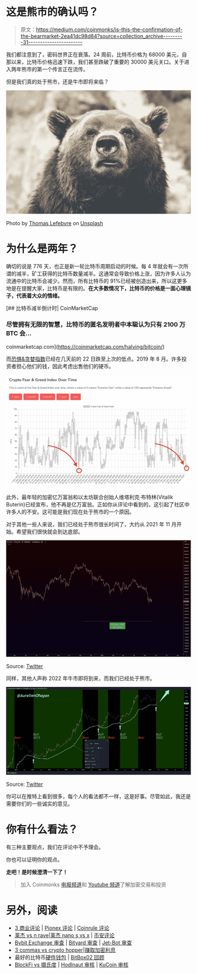# 这是熊市的确认吗？

> 原文：<https://medium.com/coinmonks/is-this-the-confirmation-of-the-bearmarket-2ea41dc98d84?source=collection_archive---------31----------------------->

我们都注意到了，密码世界正在衰落。24 周前，比特币价格为 68000 美元，自那以来，比特币价格迅速下跌，我们甚至跌破了重要的 30000 美元关口。关于进入两年熊市的第一个传言正在流传。

但是我们真的处于熊市，还是牛市即将来临？

![](img/72b750ad9667e74902145ac617532547.png)

Photo by [Thomas Lefebvre](https://unsplash.com/@magellol?utm_source=medium&utm_medium=referral) on [Unsplash](https://unsplash.com?utm_source=medium&utm_medium=referral)

# 为什么是两年？

确切的说是 776 天，也正是新一轮比特币周期启动的时候。每 4 年就会有一次所谓的减半，矿工获得的比特币数量减半。这通常会导致价格上涨，因为许多人认为流通中的比特币会减少。然而，所有比特币的 91%已经被创造出来，所以这更多地是在提醒大家，比特币是有限的。**在大多数情况下，比特币的价格是一面心理镜子，代表着大众的情绪。**

[](https://coinmarketcap.com/halving/bitcoin/) [## 比特币减半倒计时| CoinMarketCap

### 尽管拥有无限的智慧，比特币的匿名发明者中本聪认为只有 2100 万 BTC 会…

coinmarketcap.com](https://coinmarketcap.com/halving/bitcoin/) 

而[恐惧&贪婪指数](https://alternative.me/crypto/fear-and-greed-index/)已经在几天前的 22 日跌至上次的低点。2019 年 8 月。许多投资者担心他们的钱，因此考虑出售他们的硬币。

![](img/34d8385241e9f58e22546c08e61594e0.png)

此外，最年轻的加密亿万富翁和以太坊联合创始人维塔利克·布特林(Vitalik Buterin)已经宣布，他不再是亿万富翁。正如你从评论中看到的，这引起了社区中许多人的不安。这可能是我们现在处于熊市的一个原因。

对于其他一些人来说，我们已经处于熊市很长时间了，大约从 2021 年 11 月开始。希望我们很快就会到达底部。

![](img/45a662caf8fc2adb316ddc1720a43381.png)

Source: [Twitter](https://twitter.com/easyeight08/status/1527678189530660865?s=21&t=nkodAhDq2xwDA1t0iQuEqg)

同样，其他人声称 2022 年牛市即将到来，而我们已经处于熊市。

![](img/140aaae329cb5cc40cb08c6cc84a2511.png)

Source: [Twitter](https://twitter.com/aurelienohayon/status/1527801311890120704?s=21&t=nkodAhDq2xwDA1t0iQuEqg)

你可以在推特上看到很多，每个人的看法都不一样，这是好事。尽管如此，我还是需要你们的一些诚实的意见。

# 你有什么看法？

有三种主要观点，我们在评论中不予理会。

你也可以证明你的观点。

**走吧！是时候澄清一下了！**

> 加入 Coinmonks [电报频道](https://t.me/coincodecap)和 [Youtube 频道](https://www.youtube.com/c/coinmonks/videos)了解加密交易和投资

# 另外，阅读

*   [3 商业评论](/coinmonks/3commas-review-an-excellent-crypto-trading-bot-2020-1313a58bec92) | [Pionex 评论](https://coincodecap.com/pionex-review-exchange-with-crypto-trading-bot) | [Coinrule 评论](/coinmonks/coinrule-review-2021-a-beginner-friendly-crypto-trading-bot-daf0504848ba)
*   [莱杰 vs n rave](/coinmonks/ledger-vs-ngrave-zero-7e40f0c1d694)|[莱杰 nano s vs x](/coinmonks/ledger-nano-s-vs-x-battery-hardware-price-storage-59a6663fe3b0) | [币安评论](/coinmonks/binance-review-ee10d3bf3b6e)
*   [Bybit Exchange 审查](/coinmonks/bybit-exchange-review-dbd570019b71) | [Bityard 审查](https://coincodecap.com/bityard-reivew) | [Jet-Bot 审查](https://coincodecap.com/jet-bot-review)
*   [3 commas vs crypto hopper](/coinmonks/3commas-vs-pionex-vs-cryptohopper-best-crypto-bot-6a98d2baa203)|[赚取加密利息](/coinmonks/earn-crypto-interest-b10b810fdda3)
*   最好的比特币[硬件钱包](/coinmonks/hardware-wallets-dfa1211730c6) | [BitBox02 回顾](/coinmonks/bitbox02-review-your-swiss-bitcoin-hardware-wallet-c36c88fff29)
*   [BlockFi vs 摄氏度](/coinmonks/blockfi-vs-celsius-vs-hodlnaut-8a1cc8c26630) | [Hodlnaut 审核](/coinmonks/hodlnaut-review-best-way-to-hodl-is-to-earn-interest-on-your-bitcoin-6658a8c19edf) | [KuCoin 审核](https://coincodecap.com/kucoin-review)